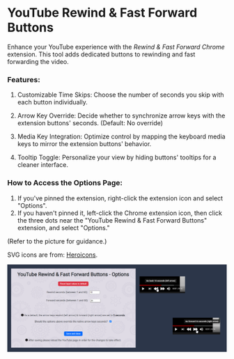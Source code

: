# YouTube Rewind & Fast Forward Buttons

Enhance your YouTube experience with the _Rewind & Fast Forward Chrome_ extension. This tool adds dedicated buttons to rewinding and fast forwarding the video.

### Features:

1. Customizable Time Skips:
Choose the number of seconds you skip with each button individually.

2. Arrow Key Override:
Decide whether to synchronize arrow keys with the extension buttons' seconds. (Default: No override)

3. Media Key Integration:
Optimize control by mapping the keyboard media keys to mirror the extension buttons' behavior.

3. Tooltip Toggle:
Personalize your view by hiding buttons' tooltips for a cleaner interface.

### How to Access the Options Page:
1. If you've pinned the extension, right-click the extension icon and select "Options".
2. If you haven't pinned it, left-click the Chrome extension icon, then click the three dots near the "YouTube Rewind & Fast Forward Buttons" extension, and select "Options."

(Refer to the picture for guidance.)

SVG icons are from: [Heroicons](https://heroicons.dev/).

![Options Page & Rewind Fast Forward buttons](./screenshots/screenshot-1400x560.png "Options Page & Rewind Fast Forward buttons")


